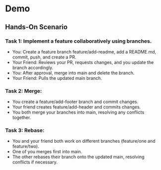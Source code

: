 # Demo

## Hands-On Scenario
### Task 1: Implement a feature collaboratively using branches.

- You: Create a feature branch feature/add-readme, add a README.md, commit, push, and create a PR.
- Your Friend: Reviews your PR, requests changes, and you update the branch accordingly.
- You: After approval, merge into main and delete the branch.
- Your Friend: Pulls the updated main branch.

### Task 2: Merge:

- You create a feature/add-footer branch and commit changes.
- Your friend creates feature/add-header and commits changes.
- You both merge your branches into main, resolving any conflicts together.

### Task 3: Rebase:
- You and your friend both work on different branches (feature/one and feature/two).
- One of you merges first into main.
- The other rebases their branch onto the updated main, resolving conflicts if necessary.